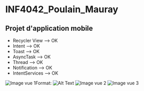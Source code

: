 # INF4042_Poulain_Mauray
## Projet d'application mobile

- Recycler View --> OK
- Intent --> OK
- Toast --> OK
- AsyncTask --> OK 
- Thread --> OK
- Notification --> OK
- IntentServices --> OK 

![Image vue 1](https://github.com/maxpoulain/INF4042_Poulain_Mauray/tree/master/images/vue1.png)Format: ![Alt Text](url)
![Image vue 2](https://github.com/maxpoulain/INF4042_Poulain_Mauray/tree/master/images/vue2.png)
![Image vue 3](https://github.com/maxpoulain/INF4042_Poulain_Mauray/tree/master/images/vue3.png)
